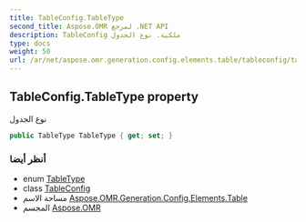 ```yaml
---
title: TableConfig.TableType
second_title: Aspose.OMR لمرجع .NET API
description: TableConfig ملكية. نوع الجدول
type: docs
weight: 50
url: /ar/net/aspose.omr.generation.config.elements.table/tableconfig/tabletype/
---
```

## TableConfig.TableType property

نوع الجدول

```csharp
public TableType TableType { get; set; }
```

### أنظر أيضا

* enum [TableType](../../../aspose.omr.generation.config.enums/tabletype/)
* class [TableConfig](../)
* مساحة الاسم [Aspose.OMR.Generation.Config.Elements.Table](../../tableconfig/)
* المجسم [Aspose.OMR](../../../)


